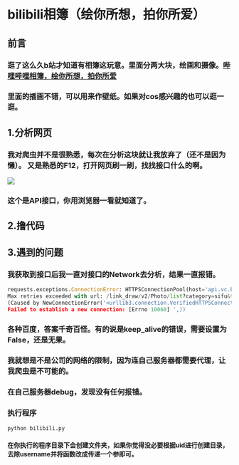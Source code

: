 # bilibili相簿（绘你所想，拍你所爱）
## 前言
### 逛了这么久b站才知道有相簿这玩意。里面分两大块，绘画和摄像。[哔哩哔哩相簿，绘你所想，拍你所爱](https://h.bilibili.com/)
### 里面的插画不错，可以用来作壁纸。如果对cos感兴趣的也可以逛一逛。
## 1.分析网页
### 我对爬虫并不是很熟悉，每次在分析这块就让我放弃了（还不是因为懒）。  又是熟悉的F12，打开网页刷一刷，找找接口什么的啊。
[![](https://image.kalifun.top/upload/1812/3860cc8577026b0e.png)](https://image.kalifun.top/upload/1812/3860cc8577026b0e.png)
### 这个是API接口，你用浏览器一看就知道了。
## 2.撸代码
## 3.遇到的问题
### 我获取到接口后我一直对接口的Network去分析，结果一直报错。
``` python
requests.exceptions.ConnectionError: HTTPSConnectionPool(host='api.vc.bilibili.com', port=443):
Max retries exceeded with url: /link_draw/v2/Photo/list?category=sifu&type=hot&page_num= 
(Caused by NewConnectionError('<urllib3.connection.VerifiedHTTPSConnection object at 0x00000000031E4D30>: 
Failed to establish a new connection: [Errno 10060] ',))
```
### 各种百度，答案千奇百怪。有的说是keep_alive的错误，需要设置为False，还是无果。
### 我就想是不是公司的网络的限制，因为连自己服务器都需要代理，让我爬虫是不可能的。
### 在自己服务器debug，发现没有任何报错。
### 执行程序
``` python
python bilibili.py
```
#### 在你执行的程序目录下会创建文件夹，如果你觉得没必要根据uid进行创建目录，去除username并将函数改成传递一个参即可。
